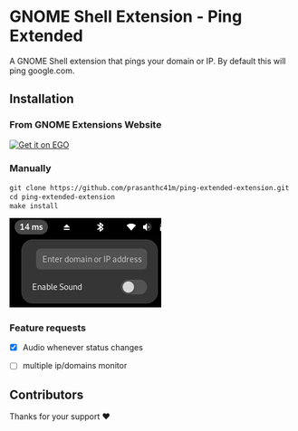 # GNOME Shell Extension - Ping Extended 
A GNOME Shell extension that pings your domain or IP. By default this will ping google.com.
## Installation
### From GNOME Extensions Website
<a href="https://extensions.gnome.org/#/">
<img src="https://raw.githubusercontent.com/prasanthc41m/switch-x11-wayland/main/img/get-it-on-ego.svg" alt="Get it on EGO" width="200" />
</a>

### Manually

```
git clone https://github.com/prasanthc41m/ping-extended-extension.git
cd ping-extended-extension
make install
```
![logo](https://github.com/prasanthc41m/ping-extended-extension/blob/main/ping-extended-extension.png)

### Feature requests

- [x] Audio whenever status changes
- [ ] multiple ip/domains monitor


## Contributors
Thanks for your support :heart:

 
